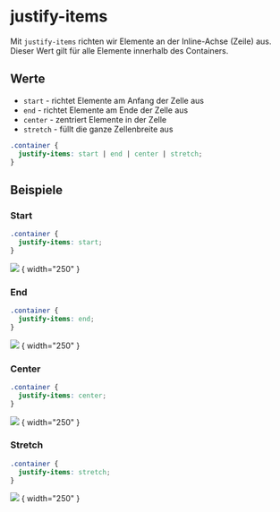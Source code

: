 # justify-items

Mit `justify-items` richten wir Elemente an der Inline-Achse (Zeile) aus. Dieser Wert gilt für alle Elemente innerhalb des Containers.

## Werte

- `start` - richtet Elemente am Anfang der Zelle aus
- `end` - richtet Elemente am Ende der Zelle aus
- `center` - zentriert Elemente in der Zelle
- `stretch` - füllt die ganze Zellenbreite aus

```CSS
.container {
  justify-items: start | end | center | stretch;
}
```

## Beispiele

### Start

```CSS
.container {
  justify-items: start;
}
```

![](justify-items-start.jpg) { width="250" }

### End

```CSS
.container {
  justify-items: end;
}
```

![](justify-items-end.jpg) { width="250" }

### Center

```CSS
.container {
  justify-items: center;
}
```

![](justify-items-center.jpg) { width="250" }

### Stretch

```CSS
.container {
  justify-items: stretch;
}
```

![](justify-items-stretch.jpg) { width="250" }
